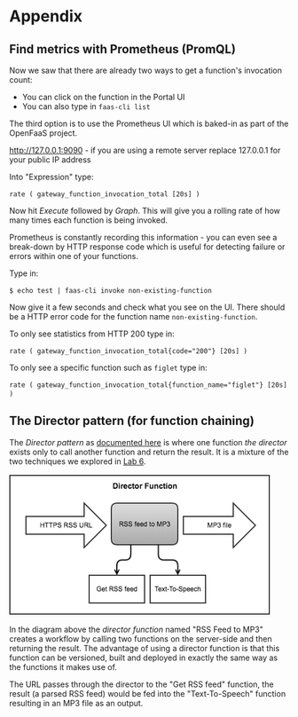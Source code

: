 # Appendix

## Find metrics with Prometheus (PromQL)

Now we saw that there are already two ways to get a function's invocation count:

* You can click on the function in the Portal UI
* You can also type in `faas-cli list`

The third option is to use the Prometheus UI which is baked-in as part of the OpenFaaS project.

http://127.0.0.1:9090 - if you are using a remote server replace 127.0.0.1 for your public IP address

Into "Expression" type:

```
rate ( gateway_function_invocation_total [20s] ) 
```

Now hit *Execute* followed by *Graph*. This will give you a rolling rate of how many times each function is being invoked.

Prometheus is constantly recording this information - you can even see a break-down by HTTP response code which is useful for detecting failure or errors within one of your functions.

Type in:

```
$ echo test | faas-cli invoke non-existing-function
```

Now give it a few seconds and check what you see on the UI. There should be a HTTP error code for the function name `non-existing-function`.

To only see statistics from HTTP 200 type in:

```
rate ( gateway_function_invocation_total{code="200"} [20s] ) 
```

To only see a specific function such as `figlet` type in:

```
rate ( gateway_function_invocation_total{function_name="figlet"} [20s] ) 
```

## The Director pattern (for function chaining)

The *Director pattern* as [documented here](https://github.com/openfaas/faas/blob/master/guide/chaining_functions.md#function-director-pattern) is where one function *the director* exists only to call another function and return the result. It is a mixture of the two techniques we explored in [Lab 6](./lab6.md).

![](./diagram/director_function.png)


In the diagram above the *director function* named "RSS Feed to MP3" creates a workflow by calling two functions on the server-side and then returning the result. The advantage of using a director function is that this function can be versioned, built and deployed in exactly the same way as the functions it makes use of.

The URL passes through the director to the "Get RSS feed" function, the result (a parsed RSS feed) would be fed into the "Text-To-Speech" function resulting in an MP3 file as an output.
